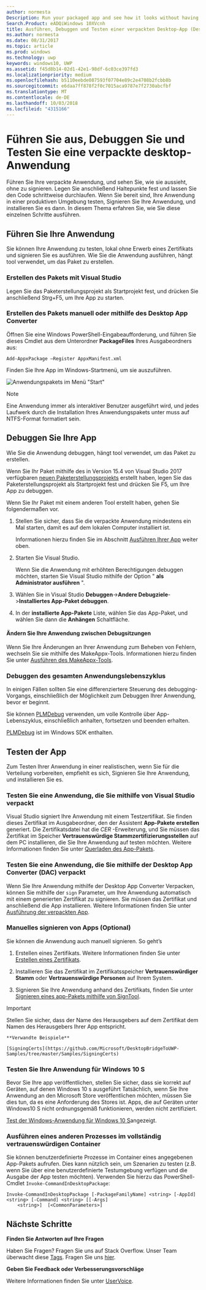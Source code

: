 ```yaml
---
author: normesta
Description: Run your packaged app and see how it looks without having to sign it. Then, set breakpoints and step through code. When you're ready to test your app in a production environment, sign your app and then install it.
Search.Product: eADQiWindows 10XVcnh
title: Ausführen, Debuggen und Testen einer verpackten Desktop-App (Desktop-Brücke)
ms.author: normesta
ms.date: 08/31/2017
ms.topic: article
ms.prod: windows
ms.technology: uwp
keywords: windows10, UWP
ms.assetid: f45d8b14-02d1-42e1-98df-6c03ce397fd3
ms.localizationpriority: medium
ms.openlocfilehash: b5110eebde087593f07704e89c2e4708b2fcbb8b
ms.sourcegitcommit: e6daa7ff878f2f0c7015aca9787e7f2730abcfbf
ms.translationtype: MT
ms.contentlocale: de-DE
ms.lasthandoff: 10/03/2018
ms.locfileid: "4315166"
---
```

# <a name="run-debug-and-test-a-packaged-desktop-application"></a>Führen Sie aus, Debuggen Sie und Testen Sie eine verpackte desktop-Anwendung

Führen Sie Ihre verpackte Anwendung, und sehen Sie, wie sie aussieht, ohne zu signieren. Legen Sie anschließend Haltepunkte fest und lassen Sie den Code schrittweise durchlaufen. Wenn Sie bereit sind, Ihre Anwendung in einer produktiven Umgebung testen, Signieren Sie Ihre Anwendung, und installieren Sie es dann. In diesem Thema erfahren Sie, wie Sie diese einzelnen Schritte ausführen.

<a id="run-app" />

## <a name="run-your-application"></a>Führen Sie Ihre Anwendung

Sie können Ihre Anwendung zu testen, lokal ohne Erwerb eines Zertifikats und signieren Sie es ausführen. Wie Sie die Anwendung ausführen, hängt tool verwendet, um das Paket zu erstellen.

### <a name="you-created-the-package-by-using-visual-studio"></a>Erstellen des Pakets mit Visual Studio

Legen Sie das Paketerstellungsprojekt als Startprojekt fest, und drücken Sie anschließend Strg+F5, um Ihre App zu starten.

### <a name="you-created-the-package-manually-or-by-using-the-desktop-app-converter"></a>Erstellen des Pakets manuell oder mithilfe des Desktop App Converter

Öffnen Sie eine Windows PowerShell-Eingabeaufforderung, und führen Sie dieses Cmdlet aus dem Unterordner **PackageFiles** Ihres Ausgabeordners aus:

```
Add-AppxPackage –Register AppxManifest.xml
```
Finden Sie Ihre App im Windows-Startmenü, um sie auszuführen.

![Anwendungspakets im Menü "Start"](images/desktop-to-uwp/converted-app-installed.png)

> [!NOTE]
> Eine Anwendung immer als interaktiver Benutzer ausgeführt wird, und jedes Laufwerk durch die Installation Ihres Anwendungspakets unter muss auf NTFS-Format formatiert sein.

## <a name="debug-your-app"></a>Debuggen Sie Ihre App

Wie Sie die Anwendung debuggen, hängt tool verwendet, um das Paket zu erstellen.

Wenn Sie Ihr Paket mithilfe des in Version 15.4 von Visual Studio 2017 verfügbaren [neuen Paketerstellungsprojekts](desktop-to-uwp-packaging-dot-net.md#new-packaging-project) erstellt haben, legen Sie das Paketerstellungsprojekt als Startprojekt fest und drücken Sie F5, um Ihre App zu debuggen.

Wenn Sie Ihr Paket mit einem anderen Tool erstellt haben, gehen Sie folgendermaßen vor.

1. Stellen Sie sicher, dass Sie die verpackte Anwendung mindestens ein Mal starten, damit es auf dem lokalen Computer installiert ist.

   Informationen hierzu finden Sie im Abschnitt [Ausführen Ihrer App](#run-app) weiter oben.

2. Starten Sie Visual Studio.

   Wenn Sie die Anwendung mit erhöhten Berechtigungen debuggen möchten, starten Sie Visual Studio mithilfe der Option " **als Administrator ausführen** ".

3. Wählen Sie in Visual Studio **Debuggen**->**Andere Debugziele**->**Installiertes App-Paket debuggen**.

4. In der **installierte App-Pakete** Liste, wählen Sie das App-Paket, und wählen Sie dann die **Anhängen** Schaltfläche.

#### <a name="modify-your-application-in-between-debug-sessions"></a>Ändern Sie Ihre Anwendung zwischen Debugsitzungen

Wenn Sie Ihre Änderungen an Ihrer Anwendung zum Beheben von Fehlern, wechseln Sie sie mithilfe des MakeAppx-Tools. Informationen hierzu finden Sie unter [Ausführen des MakeAppx-Tools](desktop-to-uwp-manual-conversion.md#make-appx).

### <a name="debug-the-entire-application-lifecycle"></a>Debuggen des gesamten Anwendungslebenszyklus

In einigen Fällen sollten Sie eine differenziertere Steuerung des debugging-Vorgangs, einschließlich der Möglichkeit zum Debuggen Ihrer Anwendung, bevor er beginnt.

Sie können [PLMDebug](https://msdn.microsoft.com/library/windows/hardware/jj680085(v=vs.85).aspx) verwenden, um volle Kontrolle über App-Lebenszyklus, einschließlich anhalten, fortsetzen und beenden erhalten.

[PLMDebug](https://msdn.microsoft.com/library/windows/hardware/jj680085(v=vs.85).aspx) ist im Windows SDK enthalten.

## <a name="test-your-app"></a>Testen der App

Zum Testen Ihrer Anwendung in einer realistischen, wenn Sie für die Verteilung vorbereiten, empfiehlt es sich, Signieren Sie Ihre Anwendung, und installieren Sie es.

### <a name="test-an-application-that-you-packaged-by-using-visual-studio"></a>Testen Sie eine Anwendung, die Sie mithilfe von Visual Studio verpackt

Visual Studio signiert Ihre Anwendung mit einem Testzertifikat. Sie finden dieses Zertifikat im Ausgabeordner, den der Assistent **App-Pakete erstellen** generiert. Die Zertifikatsdatei hat die *CER* -Erweiterung, und Sie müssen das Zertifikat im Speicher **Vertrauenswürdige Stammzertifizierungsstellen** auf dem PC installieren, die Sie Ihre Anwendung auf testen möchten. Weitere Informationen finden Sie unter [Querladen des App-Pakets](../packaging/packaging-uwp-apps.md#sideload-your-app-package).

### <a name="test-an-application-that-you-packaged-by-using-the-desktop-app-converter-dac"></a>Testen Sie eine Anwendung, die Sie mithilfe der Desktop App Converter (DAC) verpackt

Wenn Sie Ihre Anwendung mithilfe der Desktop App Converter Verpacken, können Sie mithilfe der ``sign`` Parameter, um Ihre Anwendung automatisch mit einem generierten Zertifikat zu signieren. Sie müssen das Zertifikat und anschließend die App installieren. Weitere Informationen finden Sie unter [Ausführung der verpackten App](desktop-to-uwp-run-desktop-app-converter.md#run-app).   


### <a name="manually-sign-apps-optional"></a>Manuelles signieren von Apps (Optional)

Sie können die Anwendung auch manuell signieren. So geht’s

1. Erstellen eines Zertifikats. Weitere Informationen finden Sie unter [Erstellen eines Zertifikats](../packaging/create-certificate-package-signing.md).

2. Installieren Sie das Zertifikat im Zertifikatsspeicher **Vertrauenswürdiger Stamm** oder **Vertrauenswürdige Personen** auf Ihrem System.

3. Signieren Sie Ihre Anwendung anhand des Zertifikats, finden Sie unter [Signieren eines app-Pakets mithilfe von SignTool](../packaging/sign-app-package-using-signtool.md).

  > [!IMPORTANT]
  > Stellen Sie sicher, dass der Name des Herausgebers auf dem Zertifikat dem Namen des Herausgebers Ihrer App entspricht.

    **Verwandte Beispiele**

    [SigningCerts](https://github.com/Microsoft/DesktopBridgeToUWP-Samples/tree/master/Samples/SigningCerts)


### <a name="test-your-application-for-windows-10-s"></a>Testen Sie Ihre Anwendung für Windows 10 S

Bevor Sie Ihre app veröffentlichen, stellen Sie sicher, dass sie korrekt auf Geräten, auf denen Windows 10 s ausgeführt Tatsächlich, wenn Sie Ihre Anwendung an den Microsoft Store veröffentlichen möchten, müssen Sie dies tun, da es eine Anforderung des Stores ist. Apps, die auf Geräten unter Windows10 S nicht ordnungsgemäß funktionieren, werden nicht zertifiziert.

[Test der Windows-Anwendung für Windows 10 S](https://docs.microsoft.com/windows/uwp/porting/desktop-to-uwp-test-windows-s)angezeigt.

### <a name="run-another-process-inside-the-full-trust-container"></a>Ausführen eines anderen Prozesses im vollständig vertrauenswürdigen Container

Sie können benutzerdefinierte Prozesse im Container eines angegebenen App-Pakets aufrufen. Dies kann nützlich sein, um Szenarien zu testen (z.B. wenn Sie über eine benutzerdefinierte Testumgebung verfügen und die Ausgabe der App testen möchten). Verwenden Sie hierzu das PowerShell-Cmdlet ```Invoke-CommandInDesktopPackage```:

```CMD
Invoke-CommandInDesktopPackage [-PackageFamilyName] <string> [-AppId] <string> [-Command] <string> [[-Args]
    <string>]  [<CommonParameters>]
```

## <a name="next-steps"></a>Nächste Schritte

**Finden Sie Antworten auf Ihre Fragen**

Haben Sie Fragen? Fragen Sie uns auf Stack Overflow. Unser Team überwacht diese [Tags](http://stackoverflow.com/questions/tagged/project-centennial+or+desktop-bridge). Fragen Sie uns [hier](https://social.msdn.microsoft.com/Forums/en-US/home?filter=alltypes&sort=relevancedesc&searchTerm=%5BDesktop%20Converter%5D).

**Geben Sie Feedback oder Verbesserungsvorschläge**

Weitere Informationen finden Sie unter [UserVoice](https://wpdev.uservoice.com/forums/110705-universal-windows-platform/category/161895-desktop-bridge-centennial).
